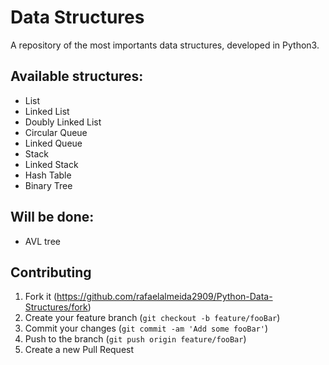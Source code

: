# Data Structures

A repository of the most importants data structures, developed in Python3.

## Available structures:

* List
* Linked List
* Doubly Linked List
* Circular Queue
* Linked Queue
* Stack
* Linked Stack
* Hash Table
* Binary Tree
  
## Will be done:

* AVL tree

## Contributing

1. Fork it (<https://github.com/rafaelalmeida2909/Python-Data-Structures/fork>)
2. Create your feature branch (`git checkout -b feature/fooBar`)
3. Commit your changes (`git commit -am 'Add some fooBar'`)
4. Push to the branch (`git push origin feature/fooBar`)
5. Create a new Pull Request
